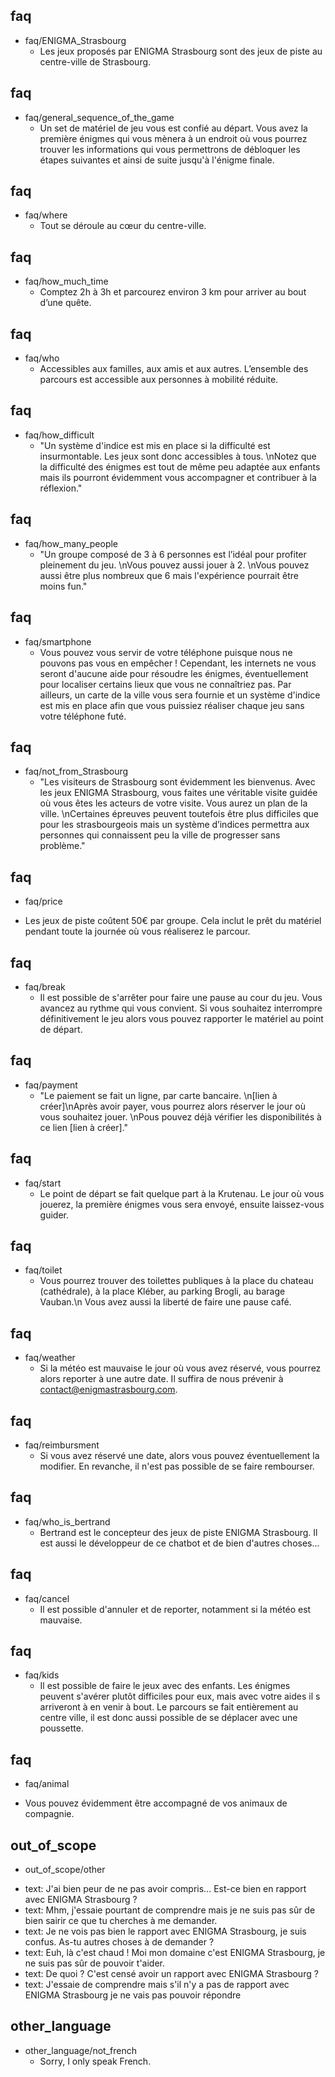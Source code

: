 ## faq
  * faq/ENIGMA_Strasbourg
    - Les jeux proposés par ENIGMA Strasbourg sont des jeux de piste au centre-ville de Strasbourg.

## faq
  * faq/general_sequence_of_the_game
    - Un set de matériel de jeu vous est confié au départ. Vous avez la première énigmes qui vous mènera à un endroit où vous pourrez trouver les informations qui vous permettrons de débloquer les étapes suivantes et ainsi de suite jusqu'à l'énigme finale.

## faq
  * faq/where
    - Tout se déroule au cœur du centre-ville.

## faq
  * faq/how_much_time
    - Comptez 2h à 3h et parcourez environ 3 km pour arriver au bout d’une quête.

## faq
  * faq/who
    - Accessibles aux familles, aux amis et aux autres. L’ensemble des parcours est accessible aux personnes à mobilité réduite.

## faq
  * faq/how_difficult
    - "Un système d'indice est mis en place si la difficulté est insurmontable. Les jeux sont donc accessibles à tous. \nNotez que la difficulté des énigmes est tout de même peu adaptée aux enfants mais ils pourront évidemment vous accompagner et contribuer à la réflexion."

## faq
  * faq/how_many_people
    - "Un groupe composé de 3 à 6 personnes est l’idéal pour profiter pleinement du jeu. \nVous pouvez aussi jouer à 2. \nVous pouvez aussi être plus nombreux que 6 mais l'expérience pourrait être moins fun."

## faq
  * faq/smartphone
    - Vous pouvez vous servir de votre téléphone puisque nous ne pouvons pas vous en empêcher ! Cependant, les internets ne vous seront d'aucune aide pour résoudre les énigmes, éventuellement pour localiser certains lieux que vous ne connaîtriez pas. Par ailleurs, un carte de la ville vous sera fournie et un système d'indice est mis en place afin que vous puissiez réaliser chaque jeu sans votre téléphone futé.

## faq
  * faq/not_from_Strasbourg
    - "Les visiteurs de Strasbourg sont évidemment les bienvenus. Avec les jeux ENIGMA Strasbourg, vous faites une véritable visite guidée où vous êtes les acteurs de votre visite. Vous aurez un plan de la ville. \nCertaines épreuves peuvent toutefois être plus difficiles que pour les strasbourgeois mais un système d’indices permettra aux personnes qui connaissent peu la ville de progresser sans problème."

## faq
  * faq/price
  - Les jeux de piste coûtent 50€ par groupe. Cela inclut le prêt du matériel
      pendant toute la journée où vous réaliserez le parcour.

## faq
* faq/break
  - Il est possible de s'arrêter pour faire une pause au cour du jeu. Vous avancez au rythme qui vous convient. Si vous souhaitez interrompre définitivement le jeu alors vous pouvez rapporter le matériel au point de départ.

## faq
* faq/payment
  - "Le paiement se fait un ligne, par carte bancaire. \n[lien à créer]\nAprès avoir payer, vous pourrez alors réserver le jour où vous souhaitez jouer. \nPous pouvez déjà vérifier les disponibilités à ce lien [lien à créer]."

## faq
* faq/start
  - Le point de départ se fait quelque part à la Krutenau. Le jour où vous jouerez, la première énigmes vous sera envoyé, ensuite laissez-vous guider.

## faq
* faq/toilet
  - Vous pourrez trouver des toilettes publiques à la place du chateau (cathédrale), à la place Kléber, au parking Brogli, au barage Vauban.\n Vous avez aussi la liberté de faire une pause café.

## faq
* faq/weather
  - Si la météo est mauvaise le jour où vous avez réservé, vous pourrez alors reporter à une autre date. Il suffira de nous prévenir à contact@enigmastrasbourg.com.

## faq
* faq/reimbursment
  - Si vous avez réservé une date, alors vous pouvez éventuellement la modifier. En revanche, il n'est pas possible de se faire rembourser.

## faq
* faq/who_is_bertrand
  - Bertrand est le concepteur des jeux de piste ENIGMA Strasbourg. Il est aussi le développeur de ce chatbot et de bien d'autres choses...

## faq
* faq/cancel
  - Il est possible d'annuler et de reporter, notamment si la météo est mauvaise.

## faq
* faq/kids
  - Il est possible de faire le jeux avec des enfants. Les énigmes peuvent s'avérer plutôt difficiles pour eux, mais avec votre aides il s arriveront à en venir à bout. Le parcours se fait entièrement au centre ville, il est donc aussi possible de se déplacer avec une poussette.

## faq
* faq/animal
- Vous pouvez évidemment être accompagné de vos animaux de compagnie.

## out_of_scope
* out_of_scope/other
- text: J'ai bien peur de ne pas avoir compris... Est-ce bien en rapport avec ENIGMA
    Strasbourg ?
- text: Mhm, j'essaie pourtant de comprendre mais je ne suis pas sûr de bien sairir ce que tu
    cherches à me demander.
- text: Je ne vois pas bien le rapport avec ENIGMA Strasbourg, je suis confus. As-tu
    autres choses à de demander ?
- text: Euh, là c'est chaud ! Moi mon domaine c'est ENIGMA Strasbourg, je ne suis pas sûr de pouvoir t'aider.
- text: De quoi ? C'est censé avoir un rapport avec ENIGMA Strasbourg ?
- text: J'essaie de comprendre mais s'il n'y a pas de rapport avec ENIGMA Strasbourg je ne vais pas pouvoir répondre

## other_language
* other_language/not_french
  - Sorry, I only speak French.
